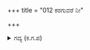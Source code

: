 +++
title = "012 ಕರಗುವರೆ ನೀ"

+++

<details><summary>ಗದ್ಯ (ಕ.ಗ.ಪ) </summary>

12. ಕೃಷ್ಣನು ಮಾತನ್ನು ಮುಂದುವರೆಸಿ "ಕರ್ಣನ ಬಗೆಗೆ ಕರುಣೆಯುಂಟಾಗುತ್ತಿದ್ದರೆ, ನೀನು ಪಕ್ಕಕ್ಕೆ ಹೋಗು. ಭೀಮನನ್ನು ಕರೆದು, ಇವನನ್ನು ಕೊಲ್ಲಿಸುತ್ತೇನೆ. 'ನೀನು ಏಕೆ ಇಷ್ಟೊಂದು ನಿಷ್ಠುರನಾಗಿದ್ದೀಯೆ' ಎಂದು ಕೇಳಬೇಡ. ಬಿಡು ನಿನ್ನಿಂದ ಶತ್ರುವನ್ನು ನಾಶ ಮಾಡಲು ಆಗುವುದಿಲ್ಲವಾದರೆ, ನನ್ನ ಚಕ್ರದಿಂದ ಶತ್ರು ವೀರನನ್ನು ಕೊಲ್ಲುತ್ತೇನೆ. ಧರ್ಮರಾಯನಿಗೆ ರಾಜ ಪದವಿ ನಿಲ್ಲಬೇಕು ಅಷ್ಟೇ. ನಿನಗೆ ಹೆದರಿಕೆಯಾದರೆ, ಹೋಗು" ಎಂದನು.
</details>
